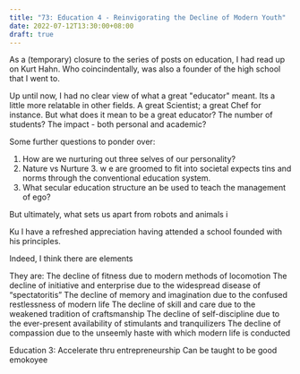 ```yaml
---
title: "73: Education 4 - Reinvigorating the Decline of Modern Youth"
date: 2022-07-12T13:30:00+08:00
draft: true
---
```


As a (temporary) closure to the series of posts on education, I had read up on Kurt Hahn. Who coincindentally, was also a founder of the high school that I went to. 

Up until now, I had no clear view of what a great "educator" meant. Its a little more relatable in other fields. A great Scientist; a great Chef for instance. But what does it mean to be a great educator? The number of students? The impact - both personal and academic? 

Some further questions to ponder over: 

1. How are we nurturing out three selves of our personality? 
2. Nature vs Nurture 
	3. w	e are groomed to fit into societal expects tins and norms through the conventional education system.
3. What secular education structure an be used to teach the management of ego? 


But ultimately, what sets us apart from robots and animals i


Ku
I have a refreshed appreciation having attended a school founded with his principles.


Indeed, I think there are elements

They are:
The decline of fitness due to modern methods of locomotion
The decline of initiative and enterprise due to the widespread disease of “spectatoritis”
The decline of memory and imagination due to the confused restlessness of modern life
The decline of skill and care due to the weakened tradition of craftsmanship
The decline of self-discipline due to the ever-present availability of stimulants and tranquilizers
The decline of compassion due to the unseemly haste with which modern life is conducted


Education 3:
Accelerate thru entrepreneurship 
Can be taught to be good emokoyee
